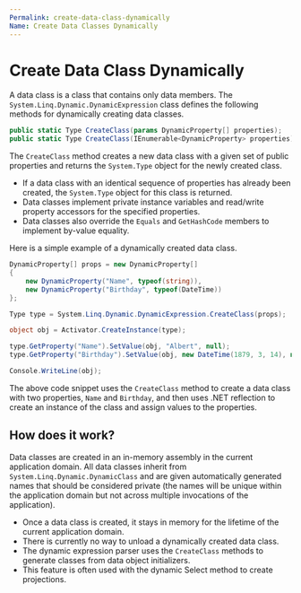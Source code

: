 ```yaml
---
Permalink: create-data-class-dynamically
Name: Create Data Classes Dynamically
---
```

# Create Data Class Dynamically

A data class is a class that contains only data members. The `System.Linq.Dynamic.DynamicExpression` class defines the following methods for dynamically creating data classes.

```csharp
public static Type CreateClass(params DynamicProperty[] properties);
public static Type CreateClass(IEnumerable<DynamicProperty> properties);
```

The `CreateClass` method creates a new data class with a given set of public properties and returns the `System.Type` object for the newly created class. 

 - If a data class with an identical sequence of properties has already been created, the `System.Type` object for this class is returned.
 - Data classes implement private instance variables and read/write property accessors for the specified properties. 
 - Data classes also override the `Equals` and `GetHashCode` members to implement by-value equality.

Here is a simple example of a dynamically created data class.

```csharp
DynamicProperty[] props = new DynamicProperty[]
{
    new DynamicProperty("Name", typeof(string)),
    new DynamicProperty("Birthday", typeof(DateTime))
};

Type type = System.Linq.Dynamic.DynamicExpression.CreateClass(props);

object obj = Activator.CreateInstance(type);

type.GetProperty("Name").SetValue(obj, "Albert", null);
type.GetProperty("Birthday").SetValue(obj, new DateTime(1879, 3, 14), null);

Console.WriteLine(obj);
```

The above code snippet uses the `CreateClass` method to create a data class with two properties, `Name` and `Birthday`, and then uses .NET reflection to create an instance of the class and assign values to the properties.

## How does it work?

Data classes are created in an in-memory assembly in the current application domain. All data classes inherit from `System.Linq.Dynamic.DynamicClass` and are given automatically generated names that should be considered private (the names will be unique within the application domain but not across multiple invocations of the application). 

 - Once a data class is created, it stays in memory for the lifetime of the current application domain. 
 - There is currently no way to unload a dynamically created data class.
 - The dynamic expression parser uses the `CreateClass` methods to generate classes from data object initializers. 
 - This feature is often used with the dynamic Select method to create projections.
